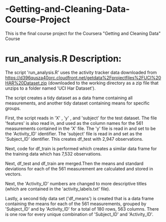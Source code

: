 # -Getting-and-Cleaning-Data-Course-Project
This is the final course project for the Coursera "Getting and Cleaning Data" Course


# run_analysis.R Description: 
The script 'run_analysis.R' uses the activity tracker data downloaded from https://d396qusza40orc.cloudfront.net/getdata%2Fprojectfiles%2FUCI%20HAR%20Dataset.zip (downloaded to the working directory as a zip file that unzips to a folder named 'UCI Har Dataset').

The script creates a tidy dataset as a data frame containing all measurements, and another tidy dataset containing means for specific groups. 

First, the script reads in 'X' , 'y' , and 'subject' for the test dataset. The file 'features' is also read in, and used as the column names for the 561 measurements contained in the 'X' file. The 'y' file is read in and set to be the 'Activity_ID' identifier. The 'subject' file is read in and set as the 'Subject_ID' identifier. This creates df_test with 2,947 observations. 

Next, code for df_train is performed which creates a similar data frame for the training data which has 7,532 observations.  

Next, df_test and df_train are merged.Then the means and standard deviations for each of the 561 measurement are calculated and stored in vectors.

Next, the 'Activity_ID' numbers are changed to more descriptive titles (which are contained in the 'activity_labels.txt' file).

Lastly, a second tidy data set ('df_means') is created that is a data frame containing the means for each of the 561 measurements, grouped by 'Subject_ID' and by 'Activity_ID' for a total of 180 rows, 563 columns. There is one row for every unique combination of 'Subject_ID' and 'Activity_ID'. 

